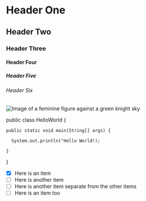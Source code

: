 # Header One #
## Header Two ##
### Header Three ###
#### Header Four ####
##### Header Five #####
###### Header Six ######

![Image of a feminine figure against a green knight sky](https://i.pinimg.com/originals/45/8c/8b/458c8bcdb32bfd20d1340910b7b4f643.jpg)



public class HelloWorld {

    public static void main(String[] args) {
    
      System.out.println("Hello World!);
      
    }
    
}

- [x] Here is an item
- [ ] Here is another item
- [ ] Here is another item separate from the other items
- [ ] Here is an item too

